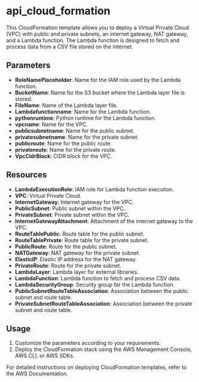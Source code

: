 # api_cloud_formation

This CloudFormation template allows you to deploy a Virtual Private Cloud (VPC) with public and private subnets, an internet gateway, NAT gateway, and a Lambda function. The Lambda function is designed to fetch and process data from a CSV file stored on the internet.

## Parameters

- **RoleNamePlaceholder**: Name for the IAM role used by the Lambda function.
- **BucketName**: Name for the S3 bucket where the Lambda layer file is stored.
- **FileName**: Name of the Lambda layer file.
- **Lambdafunctionname**: Name for the Lambda function.
- **pythonruntime**: Python runtime for the Lambda function.
- **vpcname**: Name for the VPC.
- **publicsubnetname**: Name for the public subnet.
- **privatesubnetname**: Name for the private subnet.
- **publicroute**: Name for the public route.
- **privateroute**: Name for the private route.
- **VpcCidrBlock**: CIDR block for the VPC.

## Resources

- **LambdaExecutionRole**: IAM role for Lambda function execution.
- **VPC**: Virtual Private Cloud.
- **InternetGateway**: Internet gateway for the VPC.
- **PublicSubnet**: Public subnet within the VPC.
- **PrivateSubnet**: Private subnet within the VPC.
- **InternetGatewayAttachment**: Attachment of the internet gateway to the VPC.
- **RouteTablePublic**: Route table for the public subnet.
- **RouteTablePrivate**: Route table for the private subnet.
- **PublicRoute**: Route for the public subnet.
- **NATGateway**: NAT gateway for the private subnet.
- **ElasticIP**: Elastic IP address for the NAT gateway.
- **PrivateRoute**: Route for the private subnet.
- **LambdaLayer**: Lambda layer for external libraries.
- **LambdaFunction**: Lambda function to fetch and process CSV data.
- **LambdaSecurityGroup**: Security group for the Lambda function.
- **PublicSubnetRouteTableAssociation**: Association between the public subnet and route table.
- **PrivateSubnetRouteTableAssociation**: Association between the private subnet and route table.

## Usage

1. Customize the parameters according to your requirements.
2. Deploy the CloudFormation stack using the AWS Management Console, AWS CLI, or AWS SDKs.

For detailed instructions on deploying CloudFormation templates, refer to the AWS Documentation.
